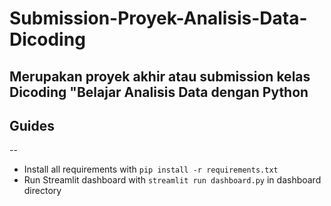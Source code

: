 # Submission-Proyek-Analisis-Data-Dicoding
Merupakan proyek akhir atau submission kelas Dicoding "Belajar Analisis Data dengan Python
--
## Guides
--
- Install all requirements with `pip install -r requirements.txt`
- Run Streamlit dashboard with `streamlit run dashboard.py` in dashboard directory
